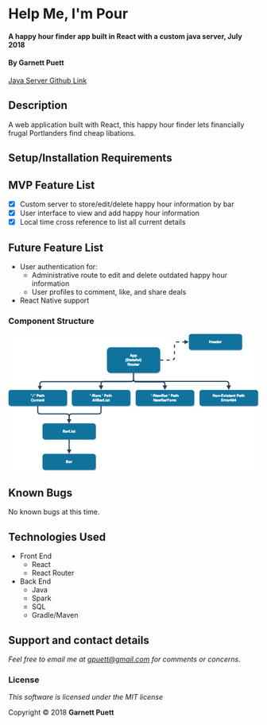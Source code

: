# Help Me, I'm Pour

#### A happy hour finder app built in React with a custom java server, July 2018

#### By Garnett Puett

<a href='https://github.com/gpuett/im-pour-java-server'>Java Server Github Link</a>

## Description
A web application built with React, this happy hour finder lets financially frugal Portlanders find cheap libations.

## Setup/Installation Requirements

## MVP Feature List
 - [x] Custom server to store/edit/delete happy hour information by bar
 - [x] User interface to view and add happy hour information
 - [x] Local time cross reference to list all current details

## Future Feature List
* User authentication for:
  * Administrative route to edit and delete outdated happy hour information
  * User profiles to comment, like, and share deals
* React Native support

### Component Structure
![Web-view components](./src/assets/images/components.png)

## Known Bugs
No known bugs at this time.

## Technologies Used
* Front End
  * React
  * React Router
* Back End
  * Java
  * Spark
  * SQL
  * Gradle/Maven

## Support and contact details

_Feel free to email me at gpuett@gmail.com for comments or concerns._

### License

*This software is licensed under the MIT license*

Copyright &copy; 2018 **Garnett Puett**
